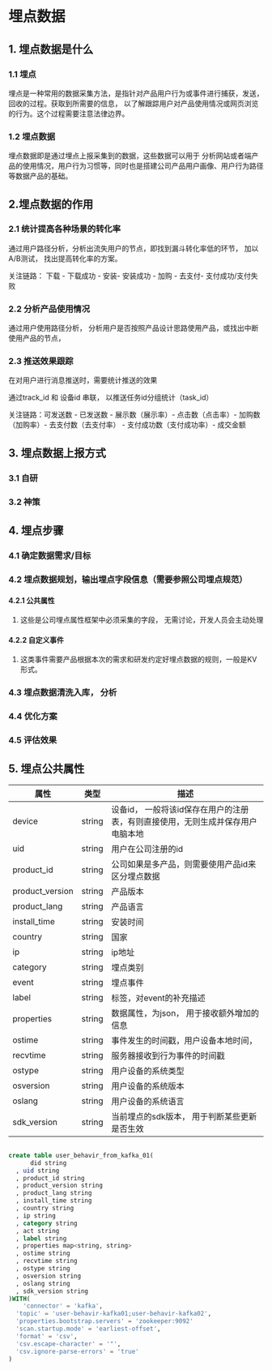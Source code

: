 # 埋点数据

## 1. 埋点数据是什么

### 1.1 埋点

埋点是一种常用的数据采集方法，是指针对产品用户行为或事件进行捕获，发送， 回收的过程。获取到所需要的信息， 以了解跟踪用户对产品使用情况或网页浏览的行为。这个过程需要注意法律边界。

### 1.2 埋点数据

埋点数据即是通过埋点上报采集到的数据，这些数据可以用于 分析网站或者端产品的使用情况，用户行为习惯等，同时也是搭建公司产品用户画像、用户行为路径等数据产品的基础。



## 2.埋点数据的作用

### 2.1 统计提高各种场景的转化率

通过用户路径分析，分析出流失用户的节点，即找到漏斗转化率低的环节， 加以A/B测试， 找出提高转化率的方案。

关注链路： 下载 - 下载成功 - 安装- 安装成功 - 加购 - 去支付- 支付成功/支付失败

### 2.2 分析产品使用情况

通过用户使用路径分析， 分析用户是否按照产品设计思路使用产品，或找出中断使用产品的节点，

### 2.3 推送效果跟踪

在对用户进行消息推送时，需要统计推送的效果

通过track_id 和 设备id 串联， 以推送任务id分组统计（task_id）

关注链路：可发送数 - 已发送数 - 展示数（展示率）- 点击数（点击率）- 加购数（加购率）- 去支付数（去支付率） - 支付成功数（支付成功率）- 成交金额



## 3. 埋点数据上报方式

### 3.1 自研

### 3.2 神策



## 4. 埋点步骤

### 4.1 确定数据需求/目标

### 4.2 埋点数据规划，输出埋点字段信息（需要参照公司埋点规范）

#### 4.2.1 公共属性

1. 这些是公司埋点属性框架中必须采集的字段， 无需讨论，开发人员会主动处理

#### 4.2.2 自定义事件

1. 这类事件需要产品根据本次的需求和研发约定好埋点数据的规则，一般是KV形式。

### 4.3 埋点数据清洗入库， 分析

### 4.4 优化方案

### 4.5 评估效果





## 5. 埋点公共属性

| 属性            | 类型   | 描述                                                         |
| --------------- | ------ | ------------------------------------------------------------ |
| device          | string | 设备id， 一般将该id保存在用户的注册表，有则直接使用，无则生成并保存用户电脑本地 |
| uid             | string | 用户在公司注册的id                                           |
| product_id      | string | 公司如果是多产品，则需要使用产品id来区分埋点数据             |
| product_version | string | 产品版本                                                     |
| product_lang    | string | 产品语言                                                     |
| install_time    | string | 安装时间                                                     |
| country         | string | 国家                                                         |
| ip              | string | ip地址                                                       |
| category        | string | 埋点类别                                                     |
| event           | string | 埋点事件                                                     |
| label           | string | 标签，对event的补充描述                                      |
| properties      | string | 数据属性，为json， 用于接收额外增加的信息                    |
| ostime          | string | 事件发生的时间戳，用户设备本地时间，                         |
| recvtime        | string | 服务器接收到行为事件的时间戳                                 |
| ostype          | string | 用户设备的系统类型                                           |
| osversion       | string | 用户设备的系统版本                                           |
| oslang          | string | 用户设备的系统语言                                           |
| sdk_version     | string | 当前埋点的sdk版本， 用于判断某些更新是否生效                 |





```sql

create table user_behavir_from_kafka_01(
	  did string
  , uid string
  , product_id string
  , product_version string
  , product_lang string
  , install_time string
  , country string
  , ip string
  , category string
  , act string
  , label string
  , properties map<string, string>
  , ostime string
  , recvtime string
  , ostype string
  , osversion string
  , oslang string
  , sdk_version string
)WITH(
	'connector' = 'kafka',
  'topic' = 'user-behavir-kafka01;user-behavir-kafka02',
  'properties.bootstrap.servers' = 'zookeeper:9092'
  'scan.startup.mode' = 'earliest-offset',
  'format' = 'csv',
  'csv.escape-character' = '"',
  'csv.ignore-parse-errors' = 'true'
)
```

